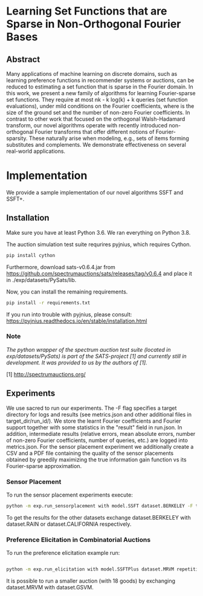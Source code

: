 # Learning Set Functions that are Sparse in Non-Orthogonal Fourier Bases

## Abstract 

Many applications of machine learning on discrete domains, such as learning preference functions in recommender systems or auctions, can be reduced to estimating a set function that is sparse in the Fourier domain. In this work, we present a new family of algorithms for learning Fourier-sparse set functions. They require at most nk - k log(k) + k queries (set function evaluations), under mild conditions on the Fourier coefficients, where is the size of the ground set and the number of non-zero Fourier coefficients. In contrast to other work that focused on the orthogonal Walsh-Hadamard transform, our novel algorithms operate with recently introduced non-orthogonal Fourier transforms that offer different notions of Fourier-sparsity. These naturally arise when modeling, e.g., sets of items forming substitutes and complements. We demonstrate effectiveness on several real-world applications.

# Implementation

We provide a sample implementation of our novel algorithms SSFT and SSFT+.

## Installation

Make sure you have at least Python 3.6. We ran everything on Python 3.8.

The auction simulation test suite requrires pyjnius, which requires Cython.
```bash
pip install cython
```

Furthermore, download sats-v0.6.4.jar from https://github.com/spectrumauctions/sats/releases/tag/v0.6.4
and place it in ./exp/datasets/PySats/lib.

Now, you can install the remaining requirements.
```bash
pip install -r requirements.txt
```
If you run into trouble with pyjnius, please consult: https://pyjnius.readthedocs.io/en/stable/installation.html

### Note

*The python wrapper of the spectrum auction test suite (located in exp/datasets/PySats) is part of the SATS-project [1] and currently still in development. It was provided to us by the authors of [1].*


[1] http://spectrumauctions.org/

## Experiments

We use sacred to run our experiments. The -F flag specifies a target directory for logs and results (see metrics.json and other additional files in target_dir/run_id/). We store the learnt Fourier coefficients and Fourier support together with some statistics in the "result" field in run.json. In addition, intermediate results (relative errors, mean absolute errors, number of non-zero Fourier coefficients, number of queries, etc.) are logged into metrics.json. For the sensor placement experiment we additionally create a CSV and a PDF file containing the quality of the sensor placements obtained by greedily maximizing the true information gain function vs its Fourier-sparse approximation. 

### Sensor Placement

To run the sensor placement experiments execute:

```bash
python -m exp.run_sensorplacement with model.SSFT dataset.BERKELEY -F target_dir 
```

To get the results for the other datasets exchange dataset.BERKELEY with dataset.RAIN or dataset.CALIFORNIA respectively.


### Preference Elicitation in Combinatorial Auctions


To run the preference elicitation example run:

```bash

python -m exp.run_elicitation with model.SSFTPlus dataset.MRVM repetitions=1 -F target_dir

```

It is possible to run a smaller auction (with 18 goods) by exchanging dataset.MRVM with dataset.GSVM.
